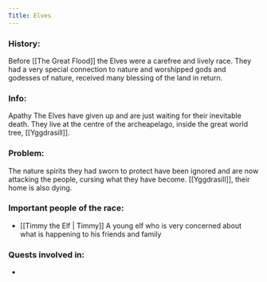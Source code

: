 ```yaml
---
Title: Elves
---
```

### History:
Before [[The Great Flood]] the Elves were a carefree and lively race. They had a very special connection to nature and worshipped gods and godesses of nature, received many blessing of the land in return.

### Info:
Apathy
The Elves have given up and are just waiting for their inevitable death. They live at the centre of the archeapelago, inside the great world tree, [[Yggdrasill]]. 

### Problem:
The nature spirits they had sworn to protect have been ignored and are now attacking the people, cursing what they have become. [[Yggdrasill]], their home is also dying.

### Important people of the race:
* [[Timmy the Elf | Timmy]] A young elf who is very concerned about what is happening to his friends and family


### Quests involved in:
 *